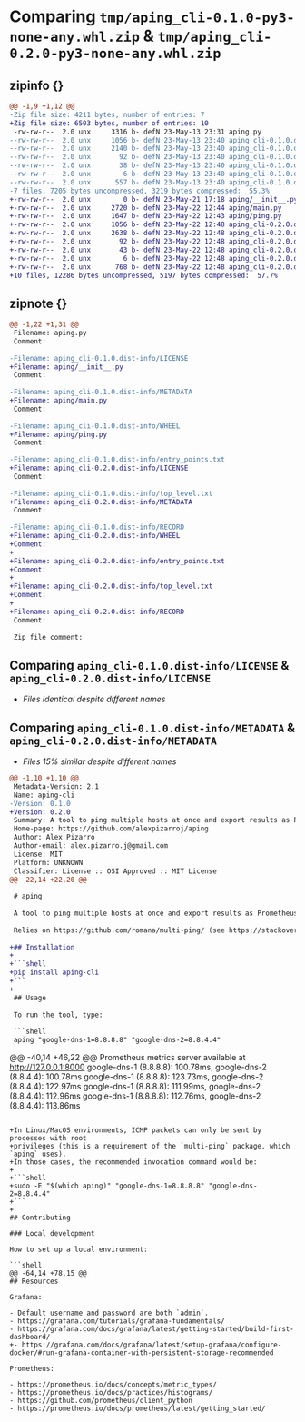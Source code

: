 # Comparing `tmp/aping_cli-0.1.0-py3-none-any.whl.zip` & `tmp/aping_cli-0.2.0-py3-none-any.whl.zip`

## zipinfo {}

```diff
@@ -1,9 +1,12 @@
-Zip file size: 4211 bytes, number of entries: 7
+Zip file size: 6503 bytes, number of entries: 10
 -rw-rw-r--  2.0 unx     3316 b- defN 23-May-13 23:31 aping.py
--rw-rw-r--  2.0 unx     1056 b- defN 23-May-13 23:40 aping_cli-0.1.0.dist-info/LICENSE
--rw-rw-r--  2.0 unx     2140 b- defN 23-May-13 23:40 aping_cli-0.1.0.dist-info/METADATA
--rw-rw-r--  2.0 unx       92 b- defN 23-May-13 23:40 aping_cli-0.1.0.dist-info/WHEEL
--rw-rw-r--  2.0 unx       38 b- defN 23-May-13 23:40 aping_cli-0.1.0.dist-info/entry_points.txt
--rw-rw-r--  2.0 unx        6 b- defN 23-May-13 23:40 aping_cli-0.1.0.dist-info/top_level.txt
--rw-rw-r--  2.0 unx      557 b- defN 23-May-13 23:40 aping_cli-0.1.0.dist-info/RECORD
-7 files, 7205 bytes uncompressed, 3219 bytes compressed:  55.3%
+-rw-rw-r--  2.0 unx        0 b- defN 23-May-21 17:18 aping/__init__.py
+-rw-rw-r--  2.0 unx     2720 b- defN 23-May-22 12:44 aping/main.py
+-rw-rw-r--  2.0 unx     1647 b- defN 23-May-22 12:43 aping/ping.py
+-rw-rw-r--  2.0 unx     1056 b- defN 23-May-22 12:48 aping_cli-0.2.0.dist-info/LICENSE
+-rw-rw-r--  2.0 unx     2638 b- defN 23-May-22 12:48 aping_cli-0.2.0.dist-info/METADATA
+-rw-rw-r--  2.0 unx       92 b- defN 23-May-22 12:48 aping_cli-0.2.0.dist-info/WHEEL
+-rw-rw-r--  2.0 unx       43 b- defN 23-May-22 12:48 aping_cli-0.2.0.dist-info/entry_points.txt
+-rw-rw-r--  2.0 unx        6 b- defN 23-May-22 12:48 aping_cli-0.2.0.dist-info/top_level.txt
+-rw-rw-r--  2.0 unx      768 b- defN 23-May-22 12:48 aping_cli-0.2.0.dist-info/RECORD
+10 files, 12286 bytes uncompressed, 5197 bytes compressed:  57.7%
```

## zipnote {}

```diff
@@ -1,22 +1,31 @@
 Filename: aping.py
 Comment: 
 
-Filename: aping_cli-0.1.0.dist-info/LICENSE
+Filename: aping/__init__.py
 Comment: 
 
-Filename: aping_cli-0.1.0.dist-info/METADATA
+Filename: aping/main.py
 Comment: 
 
-Filename: aping_cli-0.1.0.dist-info/WHEEL
+Filename: aping/ping.py
 Comment: 
 
-Filename: aping_cli-0.1.0.dist-info/entry_points.txt
+Filename: aping_cli-0.2.0.dist-info/LICENSE
 Comment: 
 
-Filename: aping_cli-0.1.0.dist-info/top_level.txt
+Filename: aping_cli-0.2.0.dist-info/METADATA
 Comment: 
 
-Filename: aping_cli-0.1.0.dist-info/RECORD
+Filename: aping_cli-0.2.0.dist-info/WHEEL
+Comment: 
+
+Filename: aping_cli-0.2.0.dist-info/entry_points.txt
+Comment: 
+
+Filename: aping_cli-0.2.0.dist-info/top_level.txt
+Comment: 
+
+Filename: aping_cli-0.2.0.dist-info/RECORD
 Comment: 
 
 Zip file comment:
```

## Comparing `aping_cli-0.1.0.dist-info/LICENSE` & `aping_cli-0.2.0.dist-info/LICENSE`

 * *Files identical despite different names*

## Comparing `aping_cli-0.1.0.dist-info/METADATA` & `aping_cli-0.2.0.dist-info/METADATA`

 * *Files 15% similar despite different names*

```diff
@@ -1,10 +1,10 @@
 Metadata-Version: 2.1
 Name: aping-cli
-Version: 0.1.0
+Version: 0.2.0
 Summary: A tool to ping multiple hosts at once and export results as Prometheus metrics.
 Home-page: https://github.com/alexpizarroj/aping
 Author: Alex Pizarro
 Author-email: alex.pizarro.j@gmail.com
 License: MIT
 Platform: UNKNOWN
 Classifier: License :: OSI Approved :: MIT License
@@ -22,14 +22,20 @@
 
 # aping
 
 A tool to ping multiple hosts at once and export results as Prometheus metrics.
 
 Relies on https://github.com/romana/multi-ping/ (see https://stackoverflow.com/a/45746002).
 
+## Installation
+
+```shell
+pip install aping-cli
+```
+
 ## Usage
 
 To run the tool, type:
 
 ```shell
 aping "google-dns-1=8.8.8.8" "google-dns-2=8.8.4.4"
 ```
@@ -40,14 +46,22 @@
 Prometheus metrics server available at http://127.0.0.1:8000
 google-dns-1 (8.8.8.8): 100.78ms, google-dns-2 (8.8.4.4): 100.78ms
 google-dns-1 (8.8.8.8): 123.73ms, google-dns-2 (8.8.4.4): 122.97ms
 google-dns-1 (8.8.8.8): 111.99ms, google-dns-2 (8.8.4.4): 112.96ms
 google-dns-1 (8.8.8.8): 112.76ms, google-dns-2 (8.8.4.4): 113.86ms
 ```
 
+In Linux/MacOS environments, ICMP packets can only be sent by processes with root
+privileges (this is a requirement of the `multi-ping` package, which `aping` uses).
+In those cases, the recommended invocation command would be:
+
+```shell
+sudo -E "$(which aping)" "google-dns-1=8.8.8.8" "google-dns-2=8.8.4.4"
+```
+
 ## Contributing
 
 ### Local development
 
 How to set up a local environment:
 
 ```shell
@@ -64,14 +78,15 @@
 ## Resources
 
 Grafana:
 
 - Default username and password are both `admin`.
 - https://grafana.com/tutorials/grafana-fundamentals/
 - https://grafana.com/docs/grafana/latest/getting-started/build-first-dashboard/
+- https://grafana.com/docs/grafana/latest/setup-grafana/configure-docker/#run-grafana-container-with-persistent-storage-recommended
 
 Prometheus:
 
 - https://prometheus.io/docs/concepts/metric_types/
 - https://prometheus.io/docs/practices/histograms/
 - https://github.com/prometheus/client_python
 - https://prometheus.io/docs/prometheus/latest/getting_started/
```


